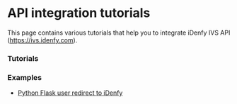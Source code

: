 # API integration tutorials
This page contains various tutorials that help you to integrate iDenfy IVS API (https://ivs.idenfy.com).

### Tutorials

### Examples
- [Python Flask user redirect to iDenfy]()
